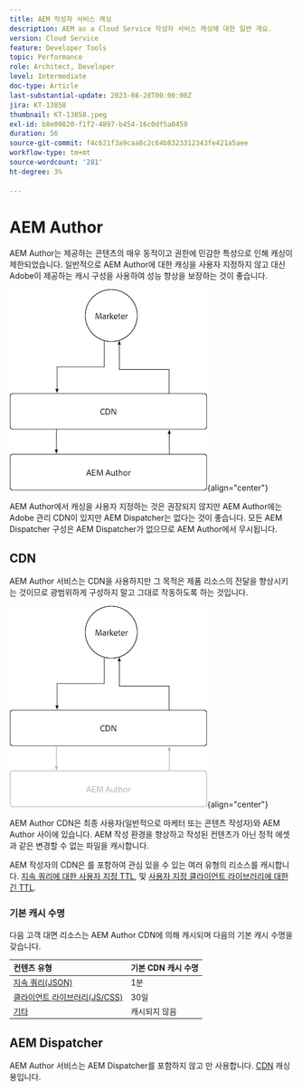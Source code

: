 ```yaml
---
title: AEM 작성자 서비스 캐싱
description: AEM as a Cloud Service 작성자 서비스 캐싱에 대한 일반 개요.
version: Cloud Service
feature: Developer Tools
topic: Performance
role: Architect, Developer
level: Intermediate
doc-type: Article
last-substantial-update: 2023-08-28T00:00:00Z
jira: KT-13858
thumbnail: KT-13858.jpeg
exl-id: b8e09820-f1f2-4897-b454-16c0df5a0459
duration: 56
source-git-commit: f4c621f3a9caa8c2c64b8323312343fe421a5aee
workflow-type: tm+mt
source-wordcount: '281'
ht-degree: 3%

---
```


# AEM Author

AEM Author는 제공하는 콘텐츠의 매우 동적이고 권한에 민감한 특성으로 인해 캐싱이 제한되었습니다. 일반적으로 AEM Author에 대한 캐싱을 사용자 지정하지 않고 대신 Adobe이 제공하는 캐시 구성을 사용하여 성능 향상을 보장하는 것이 좋습니다.

![AEM 작성자 캐싱 개요 다이어그램](./assets/author/author-all.png){align="center"}

AEM Author에서 캐싱을 사용자 지정하는 것은 권장되지 않지만 AEM Author에는 Adobe 관리 CDN이 있지만 AEM Dispatcher는 없다는 것이 좋습니다. 모든 AEM Dispatcher 구성은 AEM Dispatcher가 없으므로 AEM Author에서 무시됩니다.

## CDN

AEM Author 서비스는 CDN을 사용하지만 그 목적은 제품 리소스의 전달을 향상시키는 것이므로 광범위하게 구성하지 말고 그대로 작동하도록 하는 것입니다.

![AEM 게시 캐싱 개요 다이어그램](./assets/author/author-cdn.png){align="center"}

AEM Author CDN은 최종 사용자(일반적으로 마케터 또는 콘텐츠 작성자)와 AEM Author 사이에 있습니다. AEM 작성 환경을 향상하고 작성된 컨텐츠가 아닌 정적 에셋과 같은 변경할 수 없는 파일을 캐시합니다.

AEM 작성자의 CDN은 를 포함하여 관심 있을 수 있는 여러 유형의 리소스를 캐시합니다. [지속 쿼리에 대한 사용자 지정 TTL](https://experienceleague.adobe.com/docs/experience-manager-cloud-service/content/headless/graphql-api/persisted-queries.html?author-instances), 및 [사용자 지정 클라이언트 라이브러리에 대한 긴 TTL](https://experienceleague.adobe.com/docs/experience-manager-cloud-service/content/implementing/content-delivery/caching.html#client-side-libraries).

### 기본 캐시 수명

다음 고객 대면 리소스는 AEM Author CDN에 의해 캐시되며 다음의 기본 캐시 수명을 갖습니다.

| 컨텐츠 유형 | 기본 CDN 캐시 수명 |
|:------------ |:---------- |
| [지속 쿼리(JSON)](https://experienceleague.adobe.com/docs/experience-manager-cloud-service/content/headless/graphql-api/persisted-queries.html?author-instances) | 1분 |
| [클라이언트 라이브러리(JS/CSS)](https://experienceleague.adobe.com/docs/experience-manager-cloud-service/content/implementing/content-delivery/caching.html#client-side-libraries) | 30일 |
| [기타](https://experienceleague.adobe.com/docs/experience-manager-cloud-service/content/implementing/content-delivery/caching.html#other-content) | 캐시되지 않음 |


## AEM Dispatcher

AEM Author 서비스는 AEM Dispatcher를 포함하지 않고 만 사용합니다. [CDN](#cdn) 캐싱용입니다.
